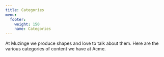 ```yaml
---
title: Categories
menu:
  footer:
    weight: 150
    name: Categories
---
```


At Muzinge we produce shapes and love to talk about them. Here are the various categories of content we have at Acme.
